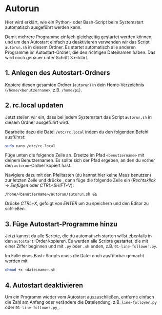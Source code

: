 # Autorun

Hier wird erklärt, wie ein Python- oder Bash-Script beim Systemstart automatisch ausgeführt werden kann.

Damit mehrere Programme einfach gleichzeitig gestartet werden können, und um den Autostart einfach zu deaktivieren verwenden wir das Script `autorun.sh` in diesem Ordner. Es startet automatisch alle anderen Programme im Autostart-Ordner, die den richtigen Dateinamen haben. Das wird noch genauer unter Schritt 3 erklärt.


## 1. Anlegen des Autostart-Ordners

Kopiere diesen gesamten Ordner (`autorun`) in dein Home-Verzeichnis (`/home/<benutzername>`, z.B. `/home/pi`).


## 2. rc.local updaten

Jetzt stellen wir ein, dass bei jedem Systemstart das Script `autorun.sh` in diesem Ordner ausgeführt wird.

Bearbeite dazu die Datei `/etc/rc.local` indem du den folgenden Befehl ausführst:

```bash
sudo nano /etc/rc.local
```

Füge unten die folgende Zeile an. Ersetze im Pfad `<benutzername>` mit deinem Benutzernamen. Es sollte sich der Pfad ergeben, an den du vorher den `autorun`-Ordner kopiert hast.

Navigiere dazu mit den Pfeiltasten (du kannst hier keine Maus benutzen) zur letzten Zeile und drücke , dann füge die folgende Zeile ein (*Rechtsklick → Einfügen* oder *CTRL+SHIFT+V*):

```
/home/<benutzermame>/autorun/autorun.sh &&
```

Drücke *CTRL+X*, gefolgt von *ENTER* um zu speichern und den Editor zu schließen.


## 3. Füge Autostart-Programme hinzu

Jetzt kannst du alle Scripte, die du automatisch starten willst ebenfalls in den `autostart`-Order kopieren. Es werden alle Scripte gestartet, die mit einer Ziffer beginnen und mit `.py` oder `.sh` enden, z.B. `01-line-follower.py`.

Im Falle eines Bash-Scripts muss die Datei noch ausführbar gemacht werden mit

```bash
chmod +x <dateiname>.sh
```


## 4. Autostart deaktivieren

Um ein Programm wieder vom Autostart auszuschließen, entferne einfach die Zahl am Anfang oder verändere die Dateiendung, z.B. `line-follower.py` oder `01-line-follower.py_`.
